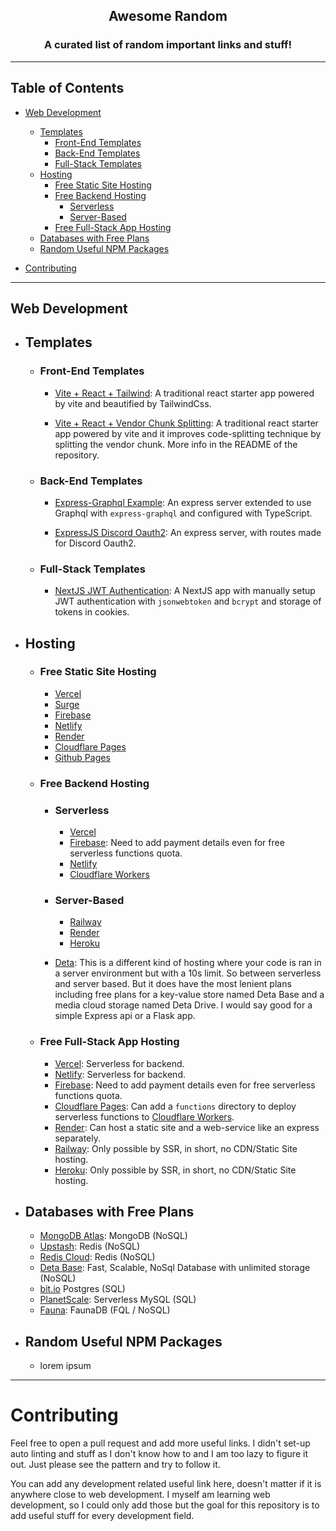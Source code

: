 <h2 align="center">Awesome Random</h2>
<h3 align="center">A curated list of random important links and stuff!</h3>

---

## Table of Contents

- [Web Development](#web-development)

  - [Templates](#templates)
    - [Front-End Templates](#front-end-templates)
    - [Back-End Templates](#back-end-templates)
    - [Full-Stack Templates](#full-stack-templates)
  - [Hosting](#hosting)
    - [Free Static Site Hosting](#free-static-site-hosting)
    - [Free Backend Hosting](#free-backend-hosting)
      - [Serverless](#serverless)
      - [Server-Based](#server-based)
    - [Free Full-Stack App Hosting](#free-full-stack-app-hosting)
  - [Databases with Free Plans](#databases-with-free-plans)
  - [Random Useful NPM Packages](#random-useful-npm-packages)

- [Contributing](#contributing)

---

## Web Development

- ## Templates

  - ### Front-End Templates

    - [Vite + React + Tailwind](https://github.com/KrishGarg/vite-react-tailwind-jit-template): A traditional react starter app powered by vite and beautified by TailwindCss.

    - [Vite + React + Vendor Chunk Splitting](https://github.com/KrishGarg/vite-react-vendor-split-template): A traditional react starter app powered by vite and it improves code-splitting technique by splitting the vendor chunk. More info in the README of the repository.

  - ### Back-End Templates

    - [Express-Graphql Example](https://github.com/KrishGarg/express-graphql-example): An express server extended to use Graphql with `express-graphql` and configured with TypeScript.

    - [ExpressJS Discord Oauth2](https://github.com/KrishGarg/OAuth2-Discord-ExpressJs): An express server, with routes made for Discord Oauth2.

  - ### Full-Stack Templates
    - [NextJS JWT Authentication](https://github.com/KrishGarg/nextjs-manual-auth): A NextJS app with manually setup JWT authentication with `jsonwebtoken` and `bcrypt` and storage of tokens in cookies.

- ## Hosting

  - ### Free Static Site Hosting

    - [Vercel](https://vercel.com/)
    - [Surge](https://surge.sh/)
    - [Firebase](https://firebase.google.com/)
    - [Netlify](https://www.netlify.com/)
    - [Render](https://render.com/)
    - [Cloudflare Pages](https://pages.cloudflare.com/)
    - [Github Pages](https://pages.github.com/)

  - ### Free Backend Hosting

    - ### Serverless
      - [Vercel](https://vercel.com/)
      - [Firebase](https://firebase.google.com/): Need to add payment details even for free serverless functions quota.
      - [Netlify](https://www.netlify.com/)
      - [Cloudflare Workers](https://workers.cloudflare.com/)
    - ### Server-Based

      - [Railway](https://railway.app/)
      - [Render](https://render.com/)
      - [Heroku](https://www.heroku.com/)

    - [Deta](https://www.deta.sh/): This is a different kind of hosting where your code is ran in a server environment but with a 10s limit. So between serverless and server based. But it does have the most lenient plans including free plans for a key-value store named Deta Base and a media cloud storage named Deta Drive. I would say good for a simple Express api or a Flask app.

  - ### Free Full-Stack App Hosting
    - [Vercel](https://vercel.com/): Serverless for backend.
    - [Netlify](https://www.netlify.com/): Serverless for backend.
    - [Firebase](https://firebase.google.com/): Need to add payment details even for free serverless functions quota.
    - [Cloudflare Pages](https://pages.cloudflare.com/): Can add a `functions` directory to deploy serverless functions to [Cloudflare Workers](https://workers.cloudflare.com/).
    - [Render](https://render.com/): Can host a static site and a web-service like an express separately.
    - [Railway](https://railway.app/): Only possible by SSR, in short, no CDN/Static Site hosting.
    - [Heroku](https://www.heroku.com/): Only possible by SSR, in short, no CDN/Static Site hosting.

- ## Databases with Free Plans

  - [MongoDB Atlas](https://www.mongodb.com/atlas/database): MongoDB (NoSQL)
  - [Upstash](https://upstash.com/): Redis (NoSQL)
  - [Redis Cloud](https://redis.com/redis-enterprise-cloud/overview/): Redis (NoSQL)
  - [Deta Base](https://docs.deta.sh/docs/base/about/): Fast, Scalable, NoSql Database with unlimited storage (NoSQL)
  - [bit.io](https://bit.io/) Postgres (SQL)
  - [PlanetScale](https://planetscale.com/): Serverless MySQL (SQL)
  - [Fauna](https://fauna.com/): FaunaDB (FQL / NoSQL)

- ## Random Useful NPM Packages
  - lorem ipsum

---

# Contributing

Feel free to open a pull request and add more useful links. I didn't set-up auto linting and stuff as I don't know how to and I am too lazy to figure it out. Just please see the pattern and try to follow it.

You can add any development related useful link here, doesn't matter if it is anywhere close to web development. I myself am learning web development, so I could only add those but the goal for this repository is to add useful stuff for every development field.
